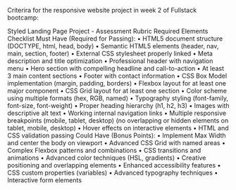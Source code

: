 Criterira for the responsive website project in week 2 of Fullstack bootcamp:

Styled Landing Page Project - Assessment Rubric
Required Elements Checklist
Must Have (Required for Passing):
•	 HTML5 document structure (DOCTYPE, html, head, body)
•	 Semantic HTML5 elements (header, nav, main, section, footer)
•	 External CSS stylesheet properly linked
•	 Meta description and title optimization
•	 Professional header with navigation menu
•	 Hero section with compelling headline and call-to-action
•	 At least 3 main content sections
•	 Footer with contact information
•	 CSS Box Model implementation (margin, padding, borders)
•	 Flexbox layout for at least one major component
•	 CSS Grid layout for at least one section
•	 Color scheme using multiple formats (hex, RGB, named)
•	 Typography styling (font-family, font-size, font-weight)
•	 Proper heading hierarchy (h1, h2, h3)
•	 Images with descriptive alt text
•	 Working internal navigation links
•	 Multiple responsive breakpoints (mobile, tablet, desktop) (no overlapping or hidden elements on tablet, mobile, desktop)
•	 Hover effects on interactive elements
•	 HTML and CSS validation passing
Could Have (Bonus Points):
•	 Implement Max Width and center the body on viewport
•	 Advanced CSS Grid with named areas
•	 Complex Flexbox patterns and combinations
•	 CSS transitions and animations
•	 Advanced color techniques (HSL, gradients)
•	 Creative positioning and overlapping elements
•	 Enhanced accessibility features
•	 CSS custom properties (variables)
•	 Advanced typography techniques
•	 Interactive form elements
